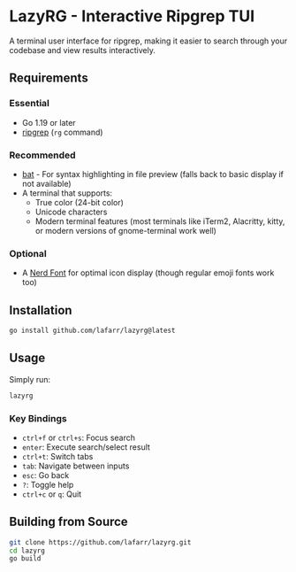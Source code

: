 # LazyRG - Interactive Ripgrep TUI

A terminal user interface for ripgrep, making it easier to search through your codebase and view results interactively.

## Requirements

### Essential
- Go 1.19 or later
- [ripgrep](https://github.com/BurntSushi/ripgrep) (`rg` command)

### Recommended
- [bat](https://github.com/sharkdp/bat) - For syntax highlighting in file preview (falls back to basic display if not available)
- A terminal that supports:
  - True color (24-bit color)
  - Unicode characters
  - Modern terminal features (most terminals like iTerm2, Alacritty, kitty, or modern versions of gnome-terminal work well)

### Optional
- A [Nerd Font](https://www.nerdfonts.com/) for optimal icon display (though regular emoji fonts work too)

## Installation

```bash
go install github.com/lafarr/lazyrg@latest
```

## Usage

Simply run:
```bash
lazyrg
```

### Key Bindings
- `ctrl+f` or `ctrl+s`: Focus search
- `enter`: Execute search/select result
- `ctrl+t`: Switch tabs
- `tab`: Navigate between inputs
- `esc`: Go back
- `?`: Toggle help
- `ctrl+c` or `q`: Quit

## Building from Source

```bash
git clone https://github.com/lafarr/lazyrg.git
cd lazyrg
go build
```

